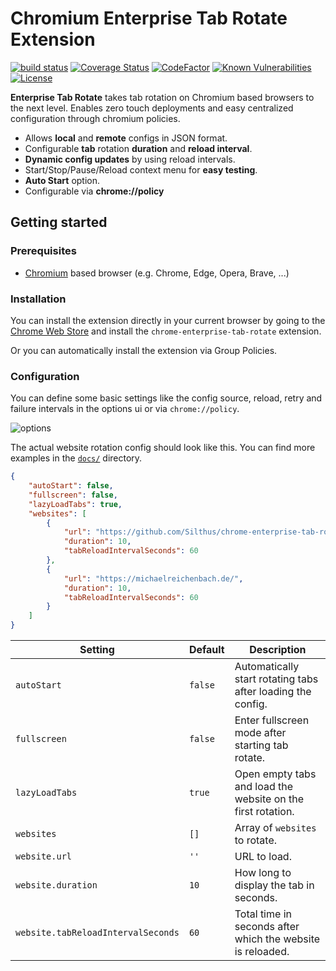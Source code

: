 # Chromium Enterprise Tab Rotate Extension

[![build status](https://img.shields.io/github/workflow/status/silthus/chrome-enterprise-tab-rotate/Node%20CI)](https://github.com/Silthus/chrome-enterprise-tab-rotate/actions) [![Coverage Status](https://coveralls.io/repos/github/Silthus/chrome-enterprise-tab-rotate/badge.svg?branch=master)](https://coveralls.io/github/Silthus/chrome-enterprise-tab-rotate?branch=master) [![CodeFactor](https://www.codefactor.io/repository/github/silthus/chrome-enterprise-tab-rotate/badge)](https://www.codefactor.io/repository/github/silthus/chrome-enterprise-tab-rotate) [![Known Vulnerabilities](https://snyk.io/test/github/Silthus/chrome-enterprise-tab-rotate/badge.svg?targetFile=package.json)](https://snyk.io/test/github/Silthus/chrome-enterprise-tab-rotate?targetFile=package.json) [![License](https://img.shields.io/github/license/silthus/chrome-enterprise-tab-rotate)](https://github.com/Silthus/chrome-enterprise-tab-rotate/blob/master/LICENSE)

**Enterprise Tab Rotate** takes tab rotation on Chromium based browsers to the next level. Enables zero touch deployments and easy centralized configuration through chromium policies.

* Allows **local** and **remote** configs in JSON format.
* Configurable **tab** rotation **duration** and **reload interval**.
* **Dynamic config updates** by using reload intervals.
* Start/Stop/Pause/Reload context menu for **easy testing**.
* **Auto Start** option.
* Configurable via **chrome://policy**

## Getting started

### Prerequisites

* [Chromium](https://www.chromium.org/) based browser (e.g. Chrome, Edge, Opera, Brave, ...)

### Installation

You can install the extension directly in your current browser by going to the [Chrome Web Store](https://chrome.google.com/webstore/category/extensions) and install the `chrome-enterprise-tab-rotate` extension.

Or you can automatically install the extension via Group Policies.

### Configuration

You can define some basic settings like the config source, reload, retry and failure intervals in the options ui or via `chrome://policy`.

![options](docs/options.png)

The actual website rotation config should look like this. You can find more examples in the [`docs/`](docs/config.sample.json) directory.

```json
{
    "autoStart": false,
    "fullscreen": false,
    "lazyLoadTabs": true,
    "websites": [
        {
            "url": "https://github.com/Silthus/chrome-enterprise-tab-rotate",
            "duration": 10,
            "tabReloadIntervalSeconds": 60
        },
        {
            "url": "https://michaelreichenbach.de/",
            "duration": 10,
            "tabReloadIntervalSeconds": 60
        }
    ]
}
```

| Setting | Default | Description |
| ------- | ------- | ----------- |
| `autoStart` | `false` | Automatically start rotating tabs after loading the config. |
| `fullscreen` | `false` | Enter fullscreen mode after starting tab rotate. |
| `lazyLoadTabs` | `true` | Open empty tabs and load the website on the first rotation. |
| `websites` | `[]` | Array of `websites` to rotate. |
| `website.url` | `''` | URL to load. |
| `website.duration` | `10` | How long to display the tab in seconds. |
| `website.tabReloadIntervalSeconds` | `60` | Total time in seconds after which the website is reloaded. |

